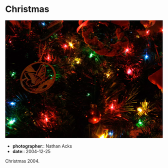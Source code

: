# Christmas

![A close up of a Christmas tree decorated with home-made ornaments](assets/2004-12-25-christmas.webp)

* **photographer**:: Nathan Acks
* **date**:: 2004-12-25

Christmas 2004.
